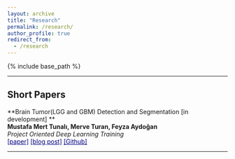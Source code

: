 ```yaml
---
layout: archive
title: "Research"
permalink: /research/
author_profile: true
redirect_from:
  - /research
---
```


{% include base_path %}

<!-- My research is in deep learning for medical image analysis, advised by <a href="https://www.hassanpourlab.com/" style="color:navy" target="_blank">Saeed Hassanpour</a>. More specifically, I work on visual analysis of histopathology images and enjoy solving problems using small data. I occasionally do natural language processing. -->

------

Short Papers
------

**Brain Tumor(LGG and GBM) Detection and Segmentation [in development] **  
**Mustafa Mert Tunalı, Merve Turan, Feyza Aydoğan**  
*Project Oriented Deep Learning Training*   
<a href="#" style="color:navy" target="_blank">[paper]</a> 
<a href="" style="color:navy" target="_blank">[blog post]</a>
<a href="https://github.com/mustafamerttunali/DeepHealth" style="color:navy" target="_blank">[Github]</a>

------

